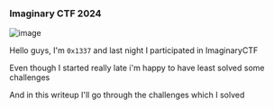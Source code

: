<h3> Imaginary CTF 2024 </h3>

![image](https://github.com/user-attachments/assets/ca31c6fc-ae73-4cc1-bc9c-99ee2d213614)

Hello guys, I'm `0x1337` and last night I participated in ImaginaryCTF 

Even though I started really late i'm happy to have least solved some challenges

And in this writeup I'll go through the challenges which I solved
